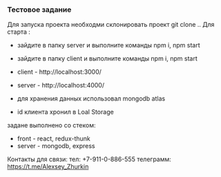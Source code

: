 ### Тестовое задание
Для запуска проекта необходми склонировать проект git clone ..
Для старта :
 - зайдите в папку server и выполните команды npm i, npm start
 - зайдите в папку client и выполните команды npm i, npm start

- client - http://localhost:3000/
- server - http://localhost:4000/

- для хранения данных использовал mongodb atlas
- id клиента хронил в Loal Storage

задане выполнено со стеком:
-  front - react, redux-thunk
-  server - mongodb, express

Контакты для связи:
тел: +7-911-0-886-555
телеграмм: https://t.me/Alexsey_Zhurkin